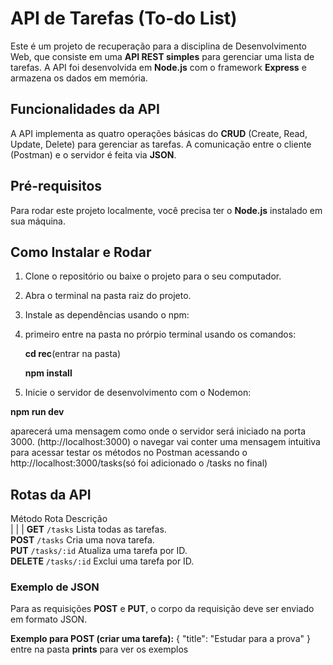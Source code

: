 # API de Tarefas (To-do List)
Este é um projeto de recuperação para a disciplina de Desenvolvimento Web, que consiste em uma **API REST simples** para gerenciar uma lista de tarefas. A API foi desenvolvida em **Node.js** com o framework **Express** e armazena os dados em memória.

## Funcionalidades da API
A API implementa as quatro operações básicas do **CRUD** (Create, Read, Update, Delete) para gerenciar as tarefas. A comunicação entre o cliente (Postman) e o servidor é feita via **JSON**.

## Pré-requisitos
Para rodar este projeto localmente, você precisa ter o **Node.js** instalado em sua máquina.

## Como Instalar e Rodar
1.  Clone o repositório ou baixe o projeto para o seu computador.
2.  Abra o terminal na pasta raiz do projeto.
3.  Instale as dependências usando o npm:
4.  primeiro entre na pasta no prórpio terminal usando os comandos:

    **cd rec**(entrar na pasta)
  
    **npm install**
   
5.  Inicie o servidor de desenvolvimento com o Nodemon:
  
   **npm run dev**
 
   aparecerá uma mensagem como onde o servidor será iniciado na porta 3000.                          (http://localhost:3000) o navegar vai conter uma mensagem intuitiva para acessar testar os        métodos no Postman acessando o http://localhost:3000/tasks(só foi adicionado o /tasks no final)

## Rotas da API
 Método  Rota                Descrição                        
|       |                 | 
 **GET**  `/tasks`            Lista todas as tarefas.          
 **POST**  `/tasks`            Cria uma nova tarefa.            
 **PUT**  `/tasks/:id`        Atualiza uma tarefa por ID.      
 **DELETE**  `/tasks/:id`      Exclui uma tarefa por ID.        

### Exemplo de JSON
Para as requisições **POST** e **PUT**, o corpo da requisição deve ser enviado em formato JSON.

**Exemplo para POST (criar uma tarefa):**
{
  "title": "Estudar para a prova"
}
entre na pasta **prints** para ver os exemplos
